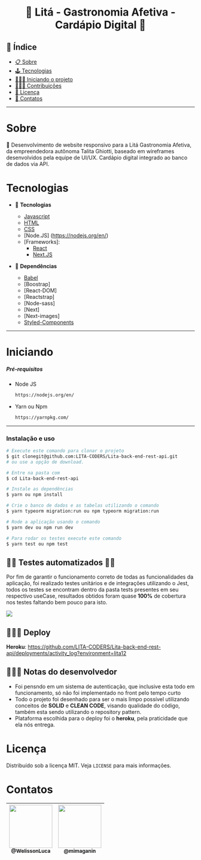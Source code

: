 <h1 align="center">🔺 Litá - Gastronomia Afetiva - Cardápio Digital 🔺</h1>

## 📕 Índice

- [📋 Sobre](#Sobre)
- [🕹 Tecnologias](#Tecnologias)
- [🧑🏽‍💻 Iniciando o projeto](#Iniciando)
- [👨🏽‍🔧 Contribuições](#Contribuições)
- [📝 Licença](#Licença)
- [🦸 Contatos](#Contatos)

<hr>

<!-- About -->

# Sobre

<p align="left"> 📡 Desenvolvimento de website responsivo para a Litá Gastronomia Afetiva, da empreendedora autônoma Talita Ghiotti, baseado em wireframes desenvolvidos pela equipe de UI/UX. Cardápio digital integrado ao banco de dados via API. </p>

<!-- TECHNOLOGIES -->

# Tecnologias

- 🧩 **Tecnologias**
  - [Javascript](https://nodejs.org/en/)
  - [HTML](https://www.typescriptlang.org/)
  - [CSS](https://expressjs.com/pt-br/)
  - [Node.JS] (https://nodejs.org/en/)
  - [Frameworks]:
    - [React](https://typeorm.io/#/)
    - [Next.JS](https://typeorm.io/#/)
   
- 🧲 **Dependências**
  - [Babel](https://babeljs.io/)
  - [Boostrap]
  - [React-DOM]
  - [Reactstrap]
  - [Node-sass]
  - [Next]
  - [Next-images]
  - [Styled-Components](https://www.npmjs.com/package/tsyringe)

<hr>

<!-- TECHNOLOGIES -->

# Iniciando

##### Pré-requisitos

- Node JS

  ```sh
  https://nodejs.org/en/
  ```

- Yarn ou Npm

  ```sh
  https://yarnpkg.com/
  ```

<hr>

### Instalação e uso

```bash
# Execute este comando para clonar o projeto
$ git clonegit@github.com:LITA-CODERS/Lita-back-end-rest-api.git
# ou use a opção de download.

# Entre na pasta com
$ cd Lita-back-end-rest-api

# Instale as dependências
$ yarn ou npm install

# Crie o banco de dados e as tabelas utilizando o comando
$ yarn typeorm migration:run ou npm typeorm migration:run

# Rode a aplicação usando o comando
$ yarn dev ou npm run dev

# Para rodar os testes execute este comando
$ yarn test ou npm test
```

## 👷🏿 Testes automatizados 👷🏿
Por fim de garantir o funcionamento correto de todas as funcionalidades da aplicação, foi realizado testes unitários e de integrações utilizando o Jest, todos os testes se encontram dentro da pasta tests presentes em seu respectivo useCase, resultados obtidos foram quase **100%** de cobertura nos testes faltando bem pouco para isto.

<img src="https://i.imgur.com/PjR63QO.png">

## 👨🏽‍🚀 Deploy 
**__Heroku__**: https://github.com/LITA-CODERS/Lita-back-end-rest-api/deployments/activity_log?environment=lita12


##  💁🏿‍♂️ Notas do desenvolvedor
- Foi pensndo em um sistema de autenticação, que inclusive esta todo em funcionamento, só não foi implementado no front pelo tempo curto
- Todo o projeto foi desenhado para ser o mais limpo possível utilizando conceitos de __**SOLID**__ e __CLEAN CODE__, visando qualidade do código, também esta sendo utilizando o repository pattern.
- Plataforma escolhida para o deploy foi o **heroku**, pela praticidade que ela nós entrega.
<!-- LICENSE -->

# Licença

Distribuído sob a licença MIT. Veja `LICENSE` para mais informações.

<!-- CONTACT -->

# Contatos

 | [<img src="https://avatars.githubusercontent.com/u/62263143?v=4" width="115"><br><sub>@WelissonLuca</sub>](https://github.com/WelissonLuca) | [<img src="https://avatars.githubusercontent.com/u/81655437?v=4" width="115"><br><sub>@mimaganin</sub>](https://github.com/mimaganin)
| - |  - 
